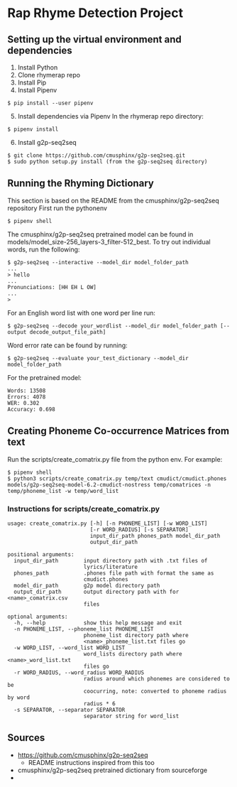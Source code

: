 # Rap Rhyme Detection Project

## Setting up the virtual environment and dependencies

1. Install Python
2. Clone rhymerap repo
3. Install Pip
4. Install Pipenv
```
$ pip install --user pipenv
```
5. Install dependencies via Pipenv
In the rhymerap repo directory:
```
$ pipenv install
```
6. Install g2p-seq2seq
```
$ git clone https://github.com/cmusphinx/g2p-seq2seq.git
$ sudo python setup.py install (from the g2p-seq2seq directory)
```
## Running the Rhyming Dictionary
This section is based on the README from the cmusphinx/g2p-seq2seq repository
First run the pythonenv
```
$ pipenv shell

```
The cmusphinx/g2p-seq2seq pretrained model can be found in models/model_size-256_layers-3_filter-512_best.
To try out individual words, run the following:
```
$ g2p-seq2seq --interactive --model_dir model_folder_path
...
> hello
...
Pronunciations: [HH EH L OW]
...
>
```
For an English word list with one word per line run:
```
$ g2p-seq2seq --decode your_wordlist --model_dir model_folder_path [--output decode_output_file_path]
```
Word error rate can be found by running:
```
$ g2p-seq2seq --evaluate your_test_dictionary --model_dir model_folder_path
```
For the pretrained model:
```
Words: 13508
Errors: 4078
WER: 0.302
Accuracy: 0.698
```

## Creating Phoneme Co-occurrence Matrices from text
Run the scripts/create_comatrix.py file from the python env.
For example:
```
$ pipenv shell
$ python3 scripts/create_comatrix.py temp/text cmudict/cmudict.phones models/g2p-seq2seq-model-6.2-cmudict-nostress temp/comatrices -n temp/phoneme_list -w temp/word_list
```
### Instructions for scripts/create_comatrix.py
```
usage: create_comatrix.py [-h] [-n PHONEME_LIST] [-w WORD_LIST]
                          [-r WORD_RADIUS] [-s SEPARATOR]
                          input_dir_path phones_path model_dir_path
                          output_dir_path

positional arguments:
  input_dir_path        input directory path with .txt files of
                        lyrics/literature
  phones_path           .phones file path with format the same as
                        cmudict.phones
  model_dir_path        g2p model directory path
  output_dir_path       output directory path with for <name>_comatrix.csv
                        files

optional arguments:
  -h, --help            show this help message and exit
  -n PHONEME_LIST, --phoneme_list PHONEME_LIST
                        phoneme_list directory path where
                        <name>_phoneme_list.txt files go
  -w WORD_LIST, --word_list WORD_LIST
                        word_lists directory path where <name>_word_list.txt
                        files go
  -r WORD_RADIUS, --word_radius WORD_RADIUS
                        radius around which phonemes are considered to be
                        coocurring, note: converted to phoneme radius by word
                        radius * 6
  -s SEPARATOR, --separator SEPARATOR
                        separator string for word_list
```
## Sources
- https://github.com/cmusphinx/g2p-seq2seq
  - README instructions inspired from this too 
- cmusphinx/g2p-seq2seq pretrained dictionary from sourceforge
- 
